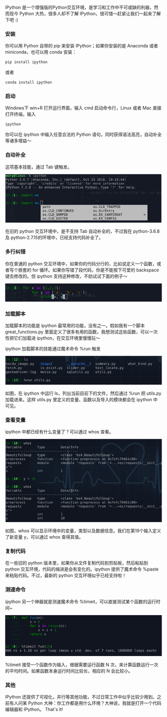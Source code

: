 IPython 是一个增强版的Python交互环境，是学习和工作中不可或缺的利器，然而现今 Python 大热，很多人却不了解 IPython，很可惜～赶紧让我们一起来了解下吧 :)


### 安装
你可以用 Python 自带的 pip 来安装 IPython；如果你安装的是 Anaconda 或者 miniconda，也可以用 conda 安装：
```sh
pip install ipython
```
或者
```sh
conda install ipython
```

### 启动
Windows下 win+R 打开运行界面，输入 cmd 启动命令行，Linux 或者 Mac 直接打开终端，输入

```sh
ipython
```
你可以在 ipython 中输入任意合法的 Python 语句，同时获得语法高亮，自动补全等诸多增益～


### 自动补全

这项基本技能，通过 Tab 键触发。

![](./graphs/ipython-complete.png)

在旧的 python 交互环境中，是不支持 Tab 自动补全的，不过我在 python-3.6.8 及 python-2.7.15的环境中，已经支持代码补全了。

### 多行纠错

你在普通的 python 交互环境中，如果你的代码分行的，比如说定义一个函数，或者写个嵌套的 for 循环。如果你写错了段代码，你是不能按下可爱的 backspace 键去修改的。但 ipython 支持这种修改，不妨试试下面的例子～

![](./graphs/ipython-multiline.png)

### 加载脚本

加载脚本的功能是 ipython 最常用的功能，没有之一。假如我有一个脚本 great_functions.py 里面定义了很多有用的函数，我想测试这些函数，可以一次性把它们加载进 ipython，在交互环境里慢慢玩～

ipython 加载脚本的技能通过魔术命令 %run 触发

![](./graphs/ipython-run.png)

如图，在 ipython 中运行 ls，列出当前目前下的文件，然后通过 %run 把 utils.py 加载进来。这样 utils.py 里定义的变量、函数以及导入的模块都会在 ipython 中可见。

### 查看变量

ipython 中都已经有什么变量了？可以通过 whos 查看。

![](./graphs/ipython-whos.png)

如图，whos 可以显示环境中的变量，类型以及数据信息。我们在第19个输入定义了新变量 y，可以通过 whos 查得其值。

### 复制代码

在一些旧的 python 版本里，如果你从文件复制代码到剪贴板，然后粘贴到 python 交互环境，代码的缩进是会有变化的。ipython 提供了魔术命令 %paste 来粘贴代码。不过，最新的 python 交互环境似乎已经支持啦！

### 测速命令

ipython 另一个神器就是测速魔术命令 %timeit，可以直接测试某个函数的运行时间~

![](./graphs/ipython-timeit.png)

%timeit 接受一个函数作为输入，根据需要运行函数 N 次，来计算函数运行一次的平均时间。如果函数本身运行时间比较长，相应的 N 会比较小。

### 其他

IPython 还提供了可视化，并行等其他功能，不过日常工作中似乎比较少用到。之前有人问某 Python 大神：你工作都是用什么环境？大神说，我就是打开一个代码编辑器和 IPython。 That's it!